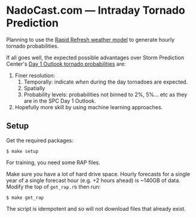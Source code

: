 # NadoCast.com — Intraday Tornado Prediction

Planning to use the [Rapid Refresh weather model](https://rapidrefresh.noaa.gov/) to generate hourly tornado probabilities.

If all goes well, the expected possible advantages over Storm Prediction Center's [Day 1 Outlook tornado probabilities](http://www.spc.noaa.gov/products/outlook/day1otlk.html) are:

1. Finer resolution:
    1. Temporally: indicate _when_ during the day tornadoes are expected.
    2. Spatially
    3. Probability levels: probabilities not binned to 2%, 5%... etc as they are in the SPC Day 1 Outlook.
2. Hopefully more skill by using machine learning approaches.

## Setup

Get the required packages:

```
$ make setup
```

For training, you need some RAP files.

Make sure you have a lot of hard drive space. Hourly forecasts for a single year of a single forecast hour (e.g. +2 hours ahead) is ~140GB of data. Modify the top of `get_rap.rb` then run:

```
$ make get_rap
```

The script is idempotent and so will not download files that already exist.
